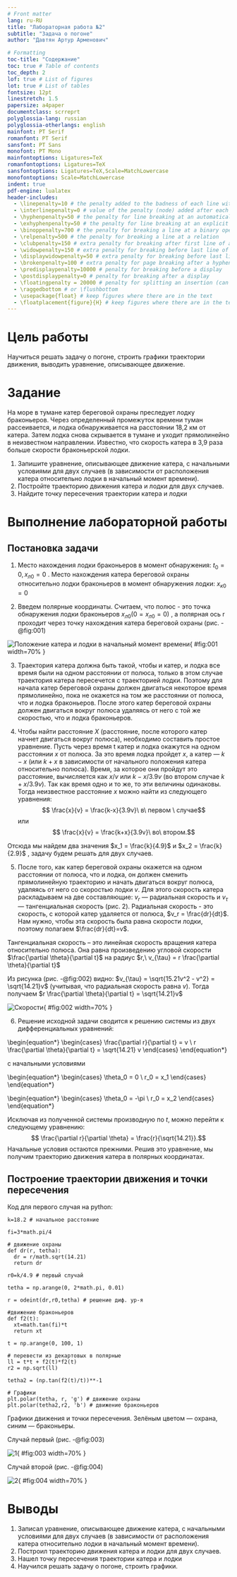 ```yaml
---
# Front matter
lang: ru-RU
title: "Лабораторная работа №2"
subtitle: "Задача о погоне"
author: "Давтян Артур Арменович"

# Formatting
toc-title: "Содержание"
toc: true # Table of contents
toc_depth: 2
lof: true # List of figures
lot: true # List of tables
fontsize: 12pt
linestretch: 1.5
papersize: a4paper
documentclass: scrreprt
polyglossia-lang: russian
polyglossia-otherlangs: english
mainfont: PT Serif
romanfont: PT Serif
sansfont: PT Sans
monofont: PT Mono
mainfontoptions: Ligatures=TeX
romanfontoptions: Ligatures=TeX
sansfontoptions: Ligatures=TeX,Scale=MatchLowercase
monofontoptions: Scale=MatchLowercase
indent: true
pdf-engine: lualatex
header-includes:
  - \linepenalty=10 # the penalty added to the badness of each line within a paragraph (no associated penalty node) Increasing the value makes tex try to have fewer lines in the paragraph.
  - \interlinepenalty=0 # value of the penalty (node) added after each line of a paragraph.
  - \hyphenpenalty=50 # the penalty for line breaking at an automatically inserted hyphen
  - \exhyphenpenalty=50 # the penalty for line breaking at an explicit hyphen
  - \binoppenalty=700 # the penalty for breaking a line at a binary operator
  - \relpenalty=500 # the penalty for breaking a line at a relation
  - \clubpenalty=150 # extra penalty for breaking after first line of a paragraph
  - \widowpenalty=150 # extra penalty for breaking before last line of a paragraph
  - \displaywidowpenalty=50 # extra penalty for breaking before last line before a display math
  - \brokenpenalty=100 # extra penalty for page breaking after a hyphenated line
  - \predisplaypenalty=10000 # penalty for breaking before a display
  - \postdisplaypenalty=0 # penalty for breaking after a display
  - \floatingpenalty = 20000 # penalty for splitting an insertion (can only be split footnote in standard LaTeX)
  - \raggedbottom # or \flushbottom
  - \usepackage{float} # keep figures where there are in the text
  - \floatplacement{figure}{H} # keep figures where there are in the text
---
```


# Цель работы

Научиться решать задачу о погоне, строить графики траектории движения, выводить уравнение, описывающее движение.

# Задание

На море в тумане катер береговой охраны преследует лодку браконьеров. Через определенный промежуток времени туман рассеивается, и лодка обнаруживается на расстоянии 18,2 км от катера. Затем лодка снова скрывается в тумане и уходит прямолинейно в неизвестном направлении. Известно, что скорость катера в 3,9 раза больше скорости браконьерской лодки.

  1. Запишите уравнение, описывающее движение катера, с начальными условиями для двух случаев (в зависимости от расположения катера относительно лодки в начальный момент времени).
  2. Постройте траекторию движения катера и лодки для двух случаев.
  3. Найдите точку пересечения траектории катера и лодки 

# Выполнение лабораторной работы

## Постановка задачи
1. Место нахождения лодки браконьеров в момент обнаружения: $t_0 = 0, x_{л0} = 0$
. Место нахождения катера береговой охраны относительно лодки браконьеров в момент обнаружения лодки: $x_{к0} = 0$


2. Введем полярные координаты. Считаем, что полюс - это точка обнаружения лодки браконьеров $x_{л0} (0 = x_{л0} = 0)$
, а полярная ось r проходит через точку нахождения катера береговой охраны (рис. -@fig:001)

![Положение катера и лодки в начальный момент времени](image/1.png){ #fig:001 width=70% }

3. Траектория катера должна быть такой, чтобы и катер, и лодка все время были на одном расстоянии от полюса, только в этом случае траектория катера пересечется с траекторией лодки. Поэтому для начала катер береговой охраны должен двигаться некоторое время прямолинейно, пока не окажется на том же расстоянии от полюса, что и лодка браконьеров. После этого катер береговой охраны должен двигаться вокруг полюса удаляясь от него с той же скоростью, что и лодка браконьеров.


4. Чтобы найти расстояние $X$ (расстояние, после которого катер начнет двигаться вокруг полюса), необходимо составить простое уравнение. Пусть через время t катер и лодка окажутся на одном расстоянии $x$ от полюса. За это время лодка пройдет $x$, а катер — $k - x$ (или $k + x$ в зависимости от начального положения катера относительно полюса). Время, за которое они пройдут это расстояние, вычисляется как $x/v$ или ${k-x}/3.9v$ (во втором случае ${k+x}/3.9v$). Так как время одно и то же, то эти величины одинаковы. Тогда неизвестное расстояние $x$ можно найти из следующего уравнения:
$$ \frac{x}{v} = \frac{k-x}{3.9v}\ в\ первом \ случае$$
или
$$ \frac{x}{v} = \frac{k+x}{3.9v}\ во\ втором.$$

Отсюда мы найдем два значения $x_1 = \frac{k}{4.9}$ и $x_2 = \frac{k}{2.9}$ 
, задачу будем решать для двух случаев.


5. После того, как катер береговой охраны окажется на одном расстоянии от полюса, что и лодка, он должен сменить прямолинейную траекторию и начать двигаться вокруг полюса, удаляясь от него со скоростью лодки $v$. Для этого скорость катера раскладываем на две составляющие: $v_r$ — радиальная скорость и $v_{\tau}$ — тангенциальная скорость (рис. 2). Радиальная скорость - это скорость, с которой катер удаляется от полюса, $v_r = \frac{dr}{dt}$. Нам нужно, чтобы эта скорость была равна скорости лодки, поэтому полагаем $\frac{dr}{dt}=v$.

Тангенциальная скорость – это линейная скорость вращения катера относительно полюса. Она равна произведению угловой скорости $\frac{\partial \theta}{\partial t}$ на радиус $r,\ v_{\tau} = r \frac{\partial \theta}{\partial t}$

Из рисунка (рис. -@fig:002) видно: $v_{\tau} = \sqrt{15.21v^2 - v^2} = \sqrt{14.21}v$ (учитывая, что радиальная скорость равна $v$). Тогда получаем $r \frac{\partial \theta}{\partial t} = \sqrt{14.21}v$

![Скорости](image/2.png){ #fig:002 width=70% }

6. Решение исходной задачи сводится к решению системы из двух дифференциальных уравнений: 

\begin{equation*} 
  \begin{cases} 
    \frac{\partial r}{\partial t} = v 
    \\
    r \frac{\partial \theta}{\partial t} = \sqrt{14.21} v 
  \end{cases}
\end{equation*} 

с начальными условиями 

\begin{equation*}
  \begin{cases}
    \theta_0 = 0 
    \\ 
    r_0 = x_1 
  \end{cases}
\end{equation*}

\begin{equation*}
  \begin{cases}
    \theta_0 = -\pi
    \\
    r_0 = x_2
  \end{cases}
\end{equation*} 

Исключая из полученной системы производную по $t$, можно перейти к следующему уравнению:
$$ \frac{\partial r}{\partial \theta} = \frac{r}{\sqrt{14.21}}.$$
Начальные условия остаются прежними. Решив это уравнение, мы получим траекторию движения катера в полярных координатах.

## Построение траектории движения и точки пересечения
Код для первого случая на python:

```
k=18.2 # начальное расстояние

fi=3*math.pi/4

# движение охраны
def dr(r, tetha):
  dr = r/math.sqrt(14.21)
  return dr

r0=k/4.9 # первый случай

tetha = np.arange(0, 2*math.pi, 0.01)

r = odeint(dr,r0,tetha) # решение диф. ур-я

#движение браконьеров
def f2(t):
  xt=math.tan(fi)*t
  return xt

t = np.arange(0, 100, 1)

# перевести из декартовых в полярные
ll = t*t + f2(t)*f2(t)
r2 = np.sqrt(ll)

tetha2 = (np.tan(f2(t)/t))**-1

# Графики
plt.polar(tetha, r, 'g') # движение охраны
plt.polar(tetha2,r2, 'b') # движение браконьеров
```

Графики движения и точки пересечения. Зелёным цветом — охрана, синим — браконьеры.

Случай первый (рис. -@fig:003)

![1](image/3.png){ #fig:003 width=70% }

Случай второй (рис. -@fig:004)

![2](image/4.png){ #fig:004 width=70% }

# Выводы

  1. Записал уравнение, описывающее движение катера, с начальными условиями для двух случаев (в зависимости от расположения катера относительно лодки в начальный момент времени).
  2. Построил траекторию движения катера и лодки для двух случаев.
  3. Нашел точку пересечения траектории катера и лодки 
  4. Научился решать задачу о погоне, строить графики.